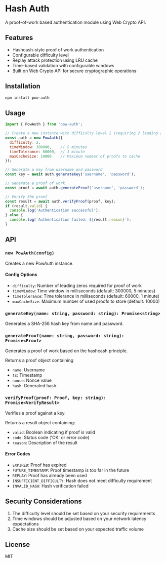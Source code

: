 # Hash Auth

A proof-of-work based authentication module using Web Crypto API.

## Features

- Hashcash-style proof of work authentication
- Configurable difficulty level
- Replay attack protection using LRU cache
- Time-based validation with configurable windows
- Built on Web Crypto API for secure cryptographic operations

## Installation

```bash
npm install pow-auth
```

## Usage

```javascript
import { PowAuth } from 'pow-auth';

// Create a new instance with difficulty level 2 (requiring 2 leading zeros)
const auth = new PowAuth({ 
  difficulty: 2,
  timeWindow: 300000,    // 5 minutes
  timeTolerance: 60000,  // 1 minute
  maxCacheSize: 10000    // Maximum number of proofs to cache
});

// Generate a key from username and password
const key = await auth.generateKey('username', 'password');

// Generate a proof of work
const proof = await auth.generateProof('username', 'password');

// Verify the proof
const result = await auth.verifyProof(proof, key);
if (result.valid) {
  console.log('Authentication successful');
} else {
  console.log(`Authentication failed: ${result.reason}`);
}
```

## API

### `new PowAuth(config)`

Creates a new PowAuth instance.

#### Config Options

- `difficulty`: Number of leading zeros required for proof of work
- `timeWindow`: Time window in milliseconds (default: 300000, 5 minutes)
- `timeTolerance`: Time tolerance in milliseconds (default: 60000, 1 minute)
- `maxCacheSize`: Maximum number of used proofs to store (default: 10000)

### `generateKey(name: string, password: string): Promise<string>`

Generates a SHA-256 hash key from name and password.

### `generateProof(name: string, password: string): Promise<Proof>`

Generates a proof of work based on the hashcash principle.

Returns a proof object containing:
- `name`: Username
- `ts`: Timestamp
- `nonce`: Nonce value
- `hash`: Generated hash

### `verifyProof(proof: Proof, key: string): Promise<VerifyResult>`

Verifies a proof against a key.

Returns a result object containing:
- `valid`: Boolean indicating if proof is valid
- `code`: Status code ('OK' or error code)
- `reason`: Description of the result

#### Error Codes

- `EXPIRED`: Proof has expired
- `FUTURE_TIMESTAMP`: Proof timestamp is too far in the future
- `REPLAY`: Proof has already been used
- `INSUFFICIENT_DIFFICULTY`: Hash does not meet difficulty requirement
- `INVALID_HASH`: Hash verification failed

## Security Considerations

1. The difficulty level should be set based on your security requirements
2. Time windows should be adjusted based on your network latency expectations
3. Cache size should be set based on your expected traffic volume

## License

MIT
